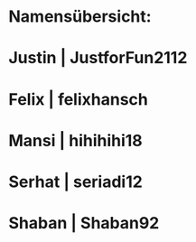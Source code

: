 # Namensübersicht:
# Justin | JustforFun2112
# Felix | felixhansch
# Mansi | hihihihi18
# Serhat | seriadi12
# Shaban | Shaban92
